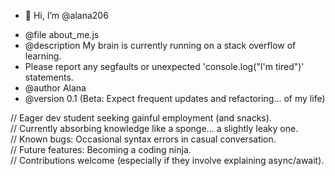 - 👋 Hi, I’m @alana206

 * @file about_me.js
 * @description My brain is currently running on a stack overflow of learning. 
 * Please report any segfaults or unexpected 'console.log("I'm tired")' statements.
 * @author Alana
 * @version 0.1 (Beta: Expect frequent updates and refactoring... of my life)



// Eager dev student seeking gainful employment (and snacks).<br>
// Currently absorbing knowledge like a sponge... a slightly leaky one.<br>
// Known bugs: Occasional syntax errors in casual conversation.<br>
// Future features: Becoming a coding ninja.<br>
// Contributions welcome (especially if they involve explaining async/await).<br>
